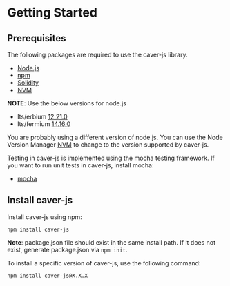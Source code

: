 # Getting Started

## Prerequisites

The following packages are required to use the caver-js library.

- [Node.js](https://nodejs.org/en/download)
- [npm](https://www.npmjs.com/get-npm)
- [Solidity](https://solidity.readthedocs.io/en/develop/installing-solidity.html)
- [NVM](https://github.com/nvm-sh/nvm)

**NOTE**: Use the below versions for node.js

- lts/erbium [12.21.0](https://nodejs.org/dist/latest-v12.x/)
- lts/fermium [14.16.0](https://nodejs.org/dist/latest-v14.x/)

You are probably using a different version of node.js. You can use the Node Version Manager [NVM](https://github.com/nvm-sh/nvm) to change to the version supported by caver-js.

Testing in caver-js is implemented using the mocha testing framework. If you want to run unit tests in caver-js, install mocha:

- [mocha](https://mochajs.org/#installation)

## Install caver-js

Install caver-js using npm:

`npm install caver-js`

**Note**: package.json file should exist in the same install path. If it does not exist, generate package.json via `npm init`.

To install a specific version of caver-js, use the following command:

`npm install caver-js@X.X.X`

